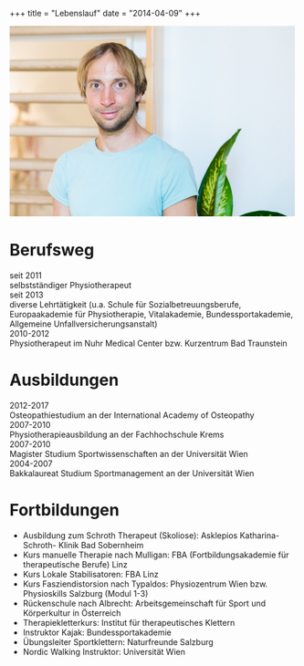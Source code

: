 +++
title = "Lebenslauf"
date = "2014-04-09"
+++

<img src="/img/lebenslauf.jpg" >


# Berufsweg

<div class="table">
  <div class="table-row">
    <div class="table-cell">seit 2011</div>
    <div class="table-cell">selbstständiger Physiotherapeut </div>
  </div>
 <div class="table-row">
    <div class="table-cell">seit 2013</div>
    <div class="table-cell">diverse Lehrtätigkeit (u.a. Schule für Sozialbetreuungsberufe, Europaakademie für Physiotherapie, Vitalakademie, Bundessportakademie, Allgemeine Unfallversicherungsanstalt)</div>
  </div>
 <div class="table-row">
    <div class="table-cell">2010-2012</div>
    <div class="table-cell">Physiotherapeut im Nuhr Medical Center bzw. Kurzentrum Bad Traunstein</div>
  </div>
</div>

# Ausbildungen

<div class="table">
  <div class="table-row">
    <div class="table-cell">2012-2017</div>
    <div class="table-cell">Osteopathiestudium an der International Academy of Osteopathy</div>
  </div>
  <div class="table-row">
    <div class="table-cell">2007-2010</div>
    <div class="table-cell">Physiotherapieausbildung an der Fachhochschule Krems</div>
  </div>
  <div class="table-row">
    <div class="table-cell">2007-2010</div>
    <div class="table-cell">Magister Studium Sportwissenschaften an der Universität Wien
  </div>
  <div class="table-row">
    <div class="table-cell">2004-2007</div>
    <div class="table-cell">Bakkalaureat Studium Sportmanagement an der Universität Wien</div>
  </div>
</div>


# Fortbildungen

* Ausbildung zum Schroth Therapeut (Skoliose): Asklepios Katharina- Schroth- Klinik Bad Sobernheim 
*  Kurs manuelle Therapie nach Mulligan: FBA (Fortbildungsakademie für therapeutische Berufe) Linz
* Kurs Lokale Stabilisatoren: FBA  Linz 
* Kurs Fasziendistorsion nach Typaldos: Physiozentrum Wien bzw. Physioskills Salzburg (Modul 1-3) 
* Rückenschule nach Albrecht: Arbeitsgemeinschaft für Sport und Körperkultur in Österreich  
* Therapiekletterkurs: Institut für therapeutisches Klettern 
* Instruktor Kajak: Bundessportakademie
* Übungsleiter Sportklettern: Naturfreunde Salzburg 
* Nordic Walking Instruktor: Universität Wien
